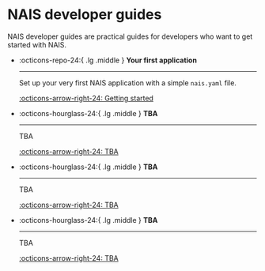 # NAIS developer guides

NAIS developer guides are practical guides for developers who want to get started with NAIS.

<div class="grid cards" markdown>

-   :octicons-repo-24:{ .lg .middle } **Your first application**

    ---

    Set up your very first NAIS application with a simple `nais.yaml` file.

    [:octicons-arrow-right-24: Getting started](./basics.md)

-   :octicons-hourglass-24:{ .lg .middle } **TBA**

    ---

    TBA

    [:octicons-arrow-right-24: TBA](#)

-   :octicons-hourglass-24:{ .lg .middle } **TBA**

    ---

    TBA

    [:octicons-arrow-right-24: TBA](#)

-   :octicons-hourglass-24:{ .lg .middle } **TBA**

    ---

    TBA

    [:octicons-arrow-right-24: TBA](#)
